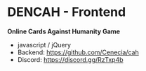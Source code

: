 # DENCAH - Frontend
**Online Cards Against Humanity Game**

* javascript / jQuery
* Backend: https://github.com/Cenecia/cah
* Discord: https://discord.gg/RzTxp4b
